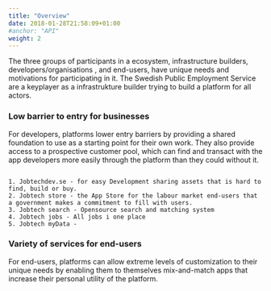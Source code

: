 ```yaml
---
title: "Overview"
date: 2018-01-28T21:58:09+01:00
#anchor: "API"
weight: 2
---
```


The three groups of participants in a ecosystem, infrastructure builders, developers/organisations , and end-users, have unique needs and motivations for participating in it. The Swedish Public Employment Service are a keyplayer as a infrastrukture builder trying to build a platform for all actors.

### Low barrier to entry for businesses

For developers, platforms lower entry barriers by providing a shared foundation to use as a starting point for their own work. They also provide access to a prospective customer pool, which can find and transact with the app developers more easily through the platform than they could without it.

```Projects:

1. Jobtechdev.se - for easy Development sharing assets that is hard to find, build or buy.
2. Jobtech store - the App Store for the labour market end-users that a government makes a commitment to fill with users.
3. Jobtech search - Opensource search and matching system
4. Jobtech jobs - All jobs i one place
5. Jobtech myData -
```


### Variety of services for end-users

For end-users, platforms can allow extreme levels of customization to their unique needs by enabling them to themselves mix-and-match apps that increase their personal utility of the platform.
